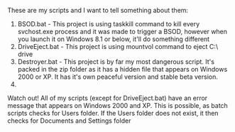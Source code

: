 These are my scripts and I want to tell something about them:
1. BSOD.bat - This project is using taskkill command to kill every svchost.exe process and it was made to trigger a BSOD, however when you launch it on Windows 8.1 or below, it'll do something different
2. DriveEject.bat - This project is using mountvol command to eject C:\ drive
3. Destroyer.bat - This project is by far my most dangerous script. It's packed in the zip folder as it has a hidden file that appears on Windows 2000 or XP. It has it's own peaceful version and stable beta version.
4. 
Watch out! All of my scripts (except for DriveEject.bat) have an error message that appears on Windows 2000 and XP. This is possible, as batch scripts checks for Users folder. If the Users folder does not exist, it then checks for Documents and Settings folder
